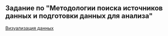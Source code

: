## Задание по "Методологии поиска источников данных и подготовки данных для анализа"

[Визуализация данных](https://datalens.yandex.cloud/sfog8pi66hzyf-vizualizaciya-last-fm)
